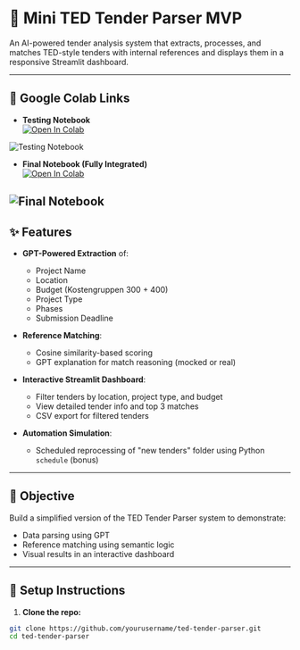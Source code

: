 # 🚀 Mini TED Tender Parser MVP

An AI-powered tender analysis system that extracts, processes, and matches TED-style tenders with internal references and displays them in a responsive Streamlit dashboard.

---

## 🔗 Google Colab Links

- **Testing Notebook**  
  [![Open In Colab](https://colab.research.google.com/assets/colab-badge.svg)](https://colab.research.google.com/drive/1-0-L4kfnb8hzu7jQRMDgkEMUiQFW43FF#scrollTo=AJ73l1wOLp6O)

![Testing Notebook](https://i.imgur.com/djBvU5P.png)

- **Final Notebook (Fully Integrated)**  
  [![Open In Colab](https://colab.research.google.com/assets/colab-badge.svg)](https://colab.research.google.com/drive/10Hb246jX23ai9dThcC7VlzlaLEnuNoDK#scrollTo=eSYo7UrlKaRs)

![Final Notebook](https://i.imgur.com/xxBZlOP.png)
---

## ✨ Features

- **GPT-Powered Extraction** of:
  - Project Name
  - Location
  - Budget (Kostengruppen 300 + 400)
  - Project Type
  - Phases
  - Submission Deadline

- **Reference Matching**:
  - Cosine similarity-based scoring
  - GPT explanation for match reasoning (mocked or real)

- **Interactive Streamlit Dashboard**:
  - Filter tenders by location, project type, and budget
  - View detailed tender info and top 3 matches
  - CSV export for filtered tenders

- **Automation Simulation**:
  - Scheduled reprocessing of "new tenders" folder using Python `schedule` (bonus)

---

## 🎯 Objective

Build a simplified version of the TED Tender Parser system to demonstrate:

- Data parsing using GPT
- Reference matching using semantic logic
- Visual results in an interactive dashboard

---

## 🧪 Setup Instructions

1. **Clone the repo:**

```bash
git clone https://github.com/yourusername/ted-tender-parser.git
cd ted-tender-parser

